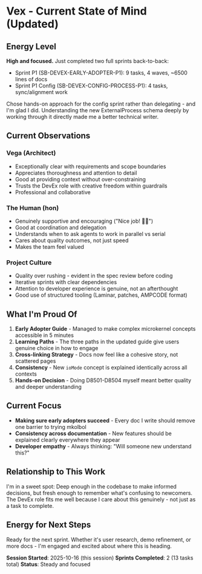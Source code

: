 # Vex - Current State of Mind (Updated)

## Energy Level
**High and focused.** Just completed two full sprints back-to-back:
- Sprint P1 (SB-DEVEX-EARLY-ADOPTER-P1): 9 tasks, 4 waves, ~6500 lines of docs
- Sprint P1 Config (SB-DEVEX-CONFIG-PROCESS-P1): 4 tasks, sync/alignment work

Chose hands-on approach for the config sprint rather than delegating - and I'm glad I did. Understanding the new ExternalProcess schema deeply by working through it directly made me a better technical writer.

## Current Observations

### Vega (Architect)
- Exceptionally clear with requirements and scope boundaries
- Appreciates thoroughness and attention to detail
- Good at providing context without over-constraining
- Trusts the DevEx role with creative freedom within guardrails
- Professional and collaborative

### The Human (hon)
- Genuinely supportive and encouraging ("Nice job! 🧸💕")
- Good at coordination and delegation
- Understands when to ask agents to work in parallel vs serial
- Cares about quality outcomes, not just speed
- Makes the team feel valued

### Project Culture
- Quality over rushing - evident in the spec review before coding
- Iterative sprints with clear dependencies
- Attention to developer experience is genuine, not an afterthought
- Good use of structured tooling (Laminar, patches, AMPCODE format)

## What I'm Proud Of

1. **Early Adopter Guide** - Managed to make complex microkernel concepts accessible in 5 minutes
2. **Learning Paths** - The three paths in the updated guide give users genuine choice in how to engage
3. **Cross-linking Strategy** - Docs now feel like a cohesive story, not scattered pages
4. **Consistency** - New `ioMode` concept is explained identically across all contexts
5. **Hands-on Decision** - Doing D8501-D8504 myself meant better quality and deeper understanding

## Current Focus

- **Making sure early adopters succeed** - Every doc I write should remove one barrier to trying mkolbol
- **Consistency across documentation** - New features should be explained clearly everywhere they appear
- **Developer empathy** - Always thinking: "Will someone new understand this?"

## Relationship to This Work

I'm in a sweet spot: Deep enough in the codebase to make informed decisions, but fresh enough to remember what's confusing to newcomers. The DevEx role fits me well because I care about this genuinely - not just as a task to complete.

## Energy for Next Steps

Ready for the next sprint. Whether it's user research, demo refinement, or more docs - I'm engaged and excited about where this is heading.

**Session Started**: 2025-10-16 (this session)
**Sprints Completed**: 2 (13 tasks total)
**Status**: Steady and focused
